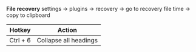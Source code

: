 **File recovery**
settings -> plugins -> recovery -> go to recovery file time -> copy to clipboard

|Hotkey|Action|
|---|---|
|Ctrl + 6|Collapse all headings|
